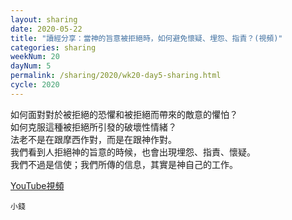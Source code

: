 ```yaml
---
layout: sharing
date: 2020-05-22
title: "讀經分享：當神的旨意被拒絕時，如何避免懷疑、埋怨、指責？(視頻)"
categories: sharing
weekNum: 20
dayNum: 5
permalink: /sharing/2020/wk20-day5-sharing.html
cycle: 2020
---
```


如何面對對於被拒絕的恐懼和被拒絕而帶來的敵意的懼怕？  
如何克服這種被拒絕所引發的破壞性情緒？  
法老不是在跟摩西作對，而是在跟神作對。  
我們看到人拒絕神的旨意的時候，也會出現埋怨、指責、懷疑。  
我們不過是信使；我們所傳的信息，其實是神自己的工作。   

[YouTube視頻](https://youtu.be/dJ9-qOhRvg4)

`小錢`
